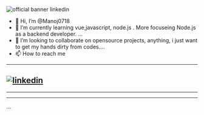 ![official banner linkedin](https://user-images.githubusercontent.com/24775258/148641157-ba7da5fe-8787-46bb-abdf-b4981211dd71.png)


- 👋 Hi, I’m @Manoj0718
- 🌱 I’m currently learning  vue,javascript, node.js . More focuseing Node.js as a backend developer. ...
- 💞️ I’m looking to collaborate on opensource projects, anything, i just want to get my hands dirty from codes....
- 📫 How to reach me
---
[![linkedin](https://cloud.githubusercontent.com/assets/17016297/18839848/0fc7e74e-83d2-11e6-8c6a-277fc9d6e067.png)][1]
---
[1]: https://www.linkedin.com/in/manojfernando-web-developer/
---

---
...

<!---
Manoj0718/Manoj0718 is a ✨ special ✨ repository because its `README.md` (this file) appears on your GitHub profile.
You can click the Preview link to take a look at your changes.
--->
